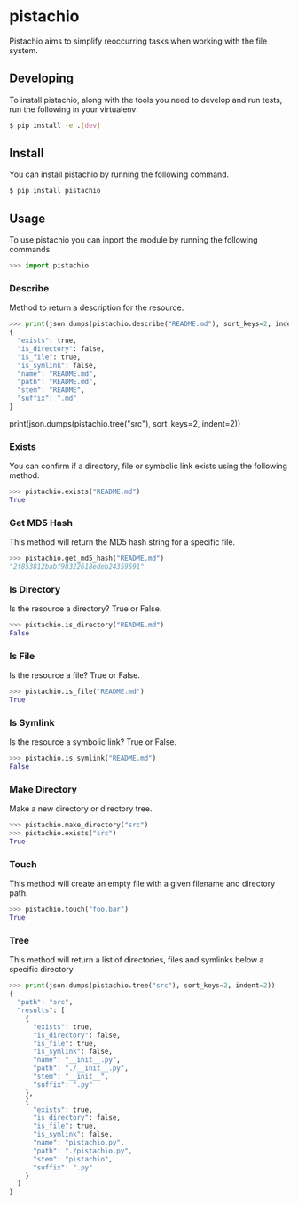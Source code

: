 # pistachio
Pistachio aims to simplify reoccurring tasks when working with the file system.

## Developing

To install pistachio, along with the tools you need to develop and run tests, run the following in your virtualenv:

```bash
$ pip install -e .[dev]
```

## Install

You can install pistachio by running the following command.

```bash
$ pip install pistachio
```

## Usage

To use pistachio you can inport the module by running the following commands.

```python
>>> import pistachio
```

### Describe

Method to return a description for the resource.

```python
>>> print(json.dumps(pistachio.describe("README.md"), sort_keys=2, indent=2))
{
  "exists": true,
  "is_directory": false,
  "is_file": true,
  "is_symlink": false,
  "name": "README.md",
  "path": "README.md",
  "stem": "README",
  "suffix": ".md"
}
```

print(json.dumps(pistachio.tree("src"), sort_keys=2, indent=2))

### Exists

You can confirm if a directory, file or symbolic link exists using the following method.

```python
>>> pistachio.exists("README.md")
True
```

### Get MD5 Hash

This method will return the MD5 hash string for a specific file.

```python
>>> pistachio.get_md5_hash("README.md")
"2f853812babf98322618edeb24359591"
```

### Is Directory

Is the resource a directory? True or False.

```python
>>> pistachio.is_directory("README.md")
False
```

### Is File

Is the resource a file? True or False.

```python
>>> pistachio.is_file("README.md")
True
```

### Is Symlink

Is the resource a symbolic link? True or False.

```python
>>> pistachio.is_symlink("README.md")
False
```

### Make Directory

Make a new directory or directory tree.

```python
>>> pistachio.make_directory("src")
>>> pistachio.exists("src")
True
```

### Touch

This method will create an empty file with a given filename and directory path.

```python
>>> pistachio.touch("foo.bar")
True
```

### Tree

This method will return a list of directories, files and symlinks below a specific directory.

```python
>>> print(json.dumps(pistachio.tree("src"), sort_keys=2, indent=2))
{
  "path": "src",
  "results": [
    {
      "exists": true,
      "is_directory": false,
      "is_file": true,
      "is_symlink": false,
      "name": "__init__.py",
      "path": "./__init__.py",
      "stem": "__init__",
      "suffix": ".py"
    },
    {
      "exists": true,
      "is_directory": false,
      "is_file": true,
      "is_symlink": false,
      "name": "pistachio.py",
      "path": "./pistachio.py",
      "stem": "pistachio",
      "suffix": ".py"
    }
  ]
}
```
